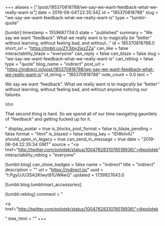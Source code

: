 +++
aliases = ["/post/185370818788/we-say-we-want-feedback-what-we-really-want-is"]
date = 2019-06-04T22:35:34Z
id = "185370818788"
slug = "we-say-we-want-feedback-what-we-really-want-is"
type = "tumblr-quote"

[tumblr]
timestamp = 1559687734.0
state = "published"
summary = "We say we want “feedback”. What we really want is to magically be “better” without learning, without feeling bad, and without..."
id = 185370818788.0
short_url = "https://tmblr.co/ZY3jby2iezZZa"
can_like = false
interactability_blaze = "everyone"
can_reply = false
can_blaze = false
slug = "we-say-we-want-feedback-what-we-really-want-is"
can_reblog = false
type = "quote"
blog_name = "indirect"
post_url = "https://indirect.io/post/185370818788/we-say-we-want-feedback-what-we-really-want-is"
id_string = "185370818788"
note_count = 0.0
text = "<p>We say we want &ldquo;feedback&rdquo;. What we really want is to magically be &ldquo;better&rdquo; without learning, without feeling bad, and without anyone noticing our failures.</p>\n\n<p>That second thing is hard. So we spend all of our time navigating gauntlets of &ldquo;feedback&rdquo; and getting fucked up for it.</p>"
display_avatar = true
is_blocks_post_format = false
is_blaze_pending = false
format = "html"
is_blazed = false
reblog_key = "IDWoIvlU"
should_open_in_legacy = true
can_send_in_message = true
date = "2019-06-04 22:35:34 GMT"
source = "<a href=\"http://twitter.com/polotek/status/1004762831076519936\">@polotek</a>"
interactability_reblog = "everyone"

[tumblr.blog]
can_show_badges = false
name = "indirect"
title = "indirect"
description = ""
url = "https://indirect.io/"
uuid = "t:PgyUJU3SA2Klwyt81UWAwQ"
updated = 1739927643.0

[tumblr.blog.tumblrmart_accessories]

[tumblr.reblog]
comment = "<p><a href=\"http://twitter.com/polotek/status/1004762831076519936\">@polotek</a></p>"
tree_html = ""
+++
